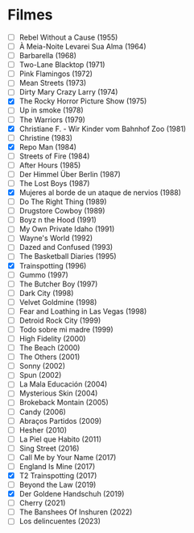 # Filmes

- [ ] Rebel Without a Cause (1955)
- [ ] À Meia-Noite Levarei Sua Alma (1964)
- [ ] Barbarella (1968)
- [ ] Two-Lane Blacktop (1971)
- [ ] Pink Flamingos (1972)
- [ ] Mean Streets (1973)
- [ ] Dirty Mary Crazy Larry (1974)
- [x] The Rocky Horror Picture Show (1975)
- [ ] Up in smoke (1978)
- [ ] The Warriors (1979)
- [x] Christiane F. - Wir Kinder vom Bahnhof Zoo (1981)
- [ ] Christine (1983)
- [x] Repo Man (1984)
- [ ] Streets of Fire (1984)
- [ ] After Hours (1985)
- [ ] Der Himmel Über Berlin (1987)
- [ ] The Lost Boys (1987)
- [x] Mujeres al borde de un ataque de nervios (1988)
- [ ] Do The Right Thing (1989)
- [ ] Drugstore Cowboy (1989)
- [ ] Boyz n the Hood (1991)
- [ ] My Own Private Idaho (1991)
- [ ] Wayne's World (1992)
- [ ] Dazed and Confused (1993)
- [ ] The Basketball Diaries (1995)
- [x] Trainspotting (1996)
- [ ] Gummo (1997)
- [ ] The Butcher Boy (1997)
- [ ] Dark City (1998)
- [ ] Velvet Goldmine (1998)
- [ ] Fear and Loathing in Las Vegas (1998)
- [ ] Detroid Rock City (1999)
- [ ] Todo sobre mi madre (1999)
- [ ] High Fidelity (2000)
- [ ] The Beach (2000)
- [ ] The Others (2001)
- [ ] Sonny (2002)
- [ ] Spun (2002)
- [ ] La Mala Educación (2004)
- [ ] Mysterious Skin (2004)
- [ ] Brokeback Montain (2005)
- [ ] Candy (2006)
- [ ] Abraços Partidos (2009)
- [ ] Hesher (2010)
- [ ] La Piel que Habito (2011)
- [ ] Sing Street (2016)
- [ ] Call Me by Your Name (2017)
- [ ] England Is Mine (2017)
- [x] T2 Trainspotting (2017)
- [ ] Beyond the Law (2019)
- [x] Der Goldene Handschuh (2019)
- [ ] Cherry (2021)
- [ ] The Banshees Of Inshuren (2022)
- [ ] Los delincuentes (2023)
